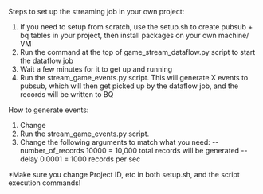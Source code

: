 Steps to set up the streaming job in your own project:

1) If you need to setup from scratch, use the setup.sh to create pubsub + bq tables in your project, then install packages on your own machine/ VM
2) Run the command at the top of game_stream_dataflow.py script to start the dataflow job 
3) Wait a few minutes for it to get up and running
4) Run the stream_game_events.py script. This will generate X events to pubsub, which will then get picked up by the dataflow job, and the records will be written to BQ

How to generate events:

1) Change  
2) Run the stream_game_events.py script.
3) Change the following arguments to match what you need:
 --number_of_records 10000 = 10,000 total records will be generated
 --delay 0.0001 = 1000 records per sec

*Make sure you change Project ID, etc in both setup.sh, and the script execution commands!

